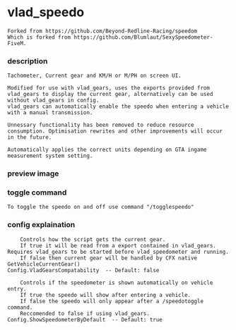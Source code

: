 # vlad_speedo
    Forked from https://github.com/Beyond-Redline-Racing/speedom
    Which is forked from https://github.com/Blumlaut/SexySpeedometer-FiveM.

### description
    Tachometer, Current gear and KM/H or M/PH on screen UI.
     
    Modified for use with vlad_gears, uses the exports provided from vlad_gears to display the current gear, alternatively can be used without vlad_gears in config.
    vlad_gears can automatically enable the speedo when entering a vehicle with a manual transmission.

    Unnessary functionality has been removed to reduce resource consumption. Optimisation rewrites and other improvements will occur in the future.

    Automatically applies the correct units depending on GTA ingame measurement system setting.

### preview image
    

### toggle command
    To toggle the speedo on and off use command "/togglespeedo"

### config explaination
        Controls how the script gets the current gear.
        If true it will be read from a export contained in vlad_gears. Requires vlad_gears to be started before vlad_speedometer and running.
        If false then current gear will be handled by CFX native GetVehicleCurrentGear()
    Config.VladGearsCompatability  -- Default: false

        Controls if the speedometer is shown automatically on vehicle entry.
        If true the speedo will show after entering a vehicle.
        If false the speedo will only appear after a /speedotoggle command.
        Reccomended to false if using vlad_gears.
    Config.ShowSpeedometerByDefault  -- Default: true

